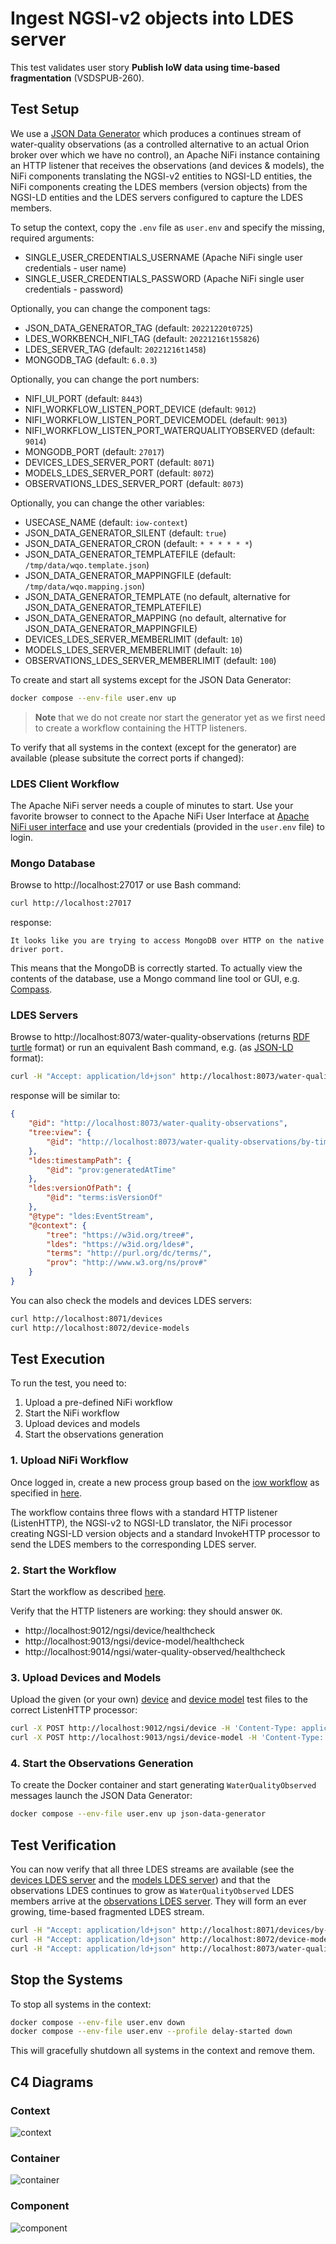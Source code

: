 # Ingest NGSI-v2 objects into LDES server
This test validates user story **Publish IoW data using time-based fragmentation** (VSDSPUB-260).

## Test Setup
We use a [JSON Data Generator](/json-data-generator/README.md) which produces a continues stream of water-quality observations (as a controlled alternative to an actual Orion broker over which we have no control), an Apache NiFi instance containing an HTTP listener that receives the observations (and devices & models), the NiFi components translating the NGSI-v2 entities to NGSI-LD entities, the NiFi components creating the LDES members (version objects) from the NGSI-LD entities and the LDES servers configured to capture the LDES members.

To setup the context, copy the `.env` file as `user.env` and specify the missing, required arguments:
* SINGLE_USER_CREDENTIALS_USERNAME (Apache NiFi single user credentials - user name)
* SINGLE_USER_CREDENTIALS_PASSWORD (Apache NiFi single user credentials - password)

Optionally, you can change the component tags:
* JSON_DATA_GENERATOR_TAG (default: `20221220t0725`)
* LDES_WORKBENCH_NIFI_TAG (default: `20221216t155826`)
* LDES_SERVER_TAG (default: `20221216t1458`)
* MONGODB_TAG (default: `6.0.3`)

Optionally, you can change the port numbers:
* NIFI_UI_PORT (default: `8443`)
* NIFI_WORKFLOW_LISTEN_PORT_DEVICE (default: `9012`)
* NIFI_WORKFLOW_LISTEN_PORT_DEVICEMODEL (default: `9013`)
* NIFI_WORKFLOW_LISTEN_PORT_WATERQUALITYOBSERVED (default: `9014`)
* MONGODB_PORT (default: `27017`)
* DEVICES_LDES_SERVER_PORT (default: `8071`)
* MODELS_LDES_SERVER_PORT (default: `8072`)
* OBSERVATIONS_LDES_SERVER_PORT (default: `8073`)

Optionally, you can change the other variables:
* USECASE_NAME (default: `iow-context`)
* JSON_DATA_GENERATOR_SILENT (default: `true`)
* JSON_DATA_GENERATOR_CRON (default: `* * * * * *`)
* JSON_DATA_GENERATOR_TEMPLATEFILE (default: `/tmp/data/wqo.template.json`)
* JSON_DATA_GENERATOR_MAPPINGFILE (default: `/tmp/data/wqo.mapping.json`)
* JSON_DATA_GENERATOR_TEMPLATE (no default, alternative for JSON_DATA_GENERATOR_TEMPLATEFILE)
* JSON_DATA_GENERATOR_MAPPING (no default, alternative for JSON_DATA_GENERATOR_MAPPINGFILE)
* DEVICES_LDES_SERVER_MEMBERLIMIT (default: `10`)
* MODELS_LDES_SERVER_MEMBERLIMIT (default: `10`)
* OBSERVATIONS_LDES_SERVER_MEMBERLIMIT (default: `100`)

To create and start all systems except for the JSON Data Generator:
```bash
docker compose --env-file user.env up
```

> **Note** that we do not create nor start the generator yet as we first need to create a workflow containing the HTTP listeners.

To verify that all systems in the context (except for the generator) are available (please subsitute the correct ports if changed):

### LDES Client Workflow
The Apache NiFi server needs a couple of minutes to start. Use your favorite browser to connect to the Apache NiFi User Interface at [Apache NiFi user interface](https://localhost:8443/nifi) and use your credentials (provided in the `user.env` file) to login.

### Mongo Database
Browse to http://localhost:27017 or use Bash command:
```bash
curl http://localhost:27017
```
response:
```text
It looks like you are trying to access MongoDB over HTTP on the native driver port.
```
This means that the MongoDB is correctly started. To actually view the contents of the database, use a Mongo command line tool or GUI, e.g. [Compass](https://www.mongodb.com/products/compass).

### LDES Servers
Browse to http://localhost:8073/water-quality-observations (returns [RDF turtle](https://www.w3.org/TR/turtle/) format) or run an equivalent Bash command, e.g. (as [JSON-LD](https://www.w3.org/TR/json-ld11/) format):
```bash
curl -H "Accept: application/ld+json" http://localhost:8073/water-quality-observations
```
response will be similar to:
```json
{
    "@id": "http://localhost:8073/water-quality-observations",
    "tree:view": {
        "@id": "http://localhost:8073/water-quality-observations/by-time"
    },
    "ldes:timestampPath": {
        "@id": "prov:generatedAtTime"
    },
    "ldes:versionOfPath": {
        "@id": "terms:isVersionOf"
    },
    "@type": "ldes:EventStream",
    "@context": {
        "tree": "https://w3id.org/tree#",
        "ldes": "https://w3id.org/ldes#",
        "terms": "http://purl.org/dc/terms/",
        "prov": "http://www.w3.org/ns/prov#"
    }
}
```
You can also check the models and devices LDES servers:
```bash
curl http://localhost:8071/devices
curl http://localhost:8072/device-models
```

## Test Execution
To run the test, you need to:
1. Upload a pre-defined NiFi workflow
2. Start the NiFi workflow
3. Upload devices and models
4. Start the observations generation

### 1. Upload NiFi Workflow
Once logged in, create a new process group based on the [iow workflow](./nifi-workflow.json) as specified in [here](../../../support/context/workflow/README.md#creating-a-workflow).

The workflow contains three flows with a standard HTTP listener (ListenHTTP), the NGSI-v2 to NGSI-LD translator, the NiFi processor creating NGSI-LD version objects and a standard InvokeHTTP processor to send the LDES members to the corresponding LDES server.

### 2. Start the Workflow
Start the workflow as described [here](../../../support/context/workflow/README.md#starting-a-workflow).

Verify that the HTTP listeners are working: they should answer `OK`.
* http://localhost:9012/ngsi/device/healthcheck
* http://localhost:9013/ngsi/device-model/healthcheck
* http://localhost:9014/ngsi/water-quality-observed/healthcheck

### 3. Upload Devices and Models
Upload the given (or your own) [device](./data/device.json) and [device model](./data/device-model.json) test files to the correct ListenHTTP processor:
```bash
curl -X POST http://localhost:9012/ngsi/device -H 'Content-Type: application/json' -d '@data/device.json' 
curl -X POST http://localhost:9013/ngsi/device-model -H 'Content-Type: application/json' -d '@data/device-model.json' 
```

### 4. Start the Observations Generation
To create the Docker container and start generating `WaterQualityObserved` messages launch the JSON Data Generator:
```bash
docker compose --env-file user.env up json-data-generator
```

## Test Verification
You can now verify that all three LDES streams are available (see the [devices LDES server](http://localhost:8071/devices/by-time) and the [models LDES server](http://localhost:8072/models/by-time)) and that the observations LDES continues to grow as `WaterQualityObserved` LDES members arrive at the [observations LDES server](http://localhost:8073/observations/by-time). They will form an ever growing, time-based fragmented LDES stream.
```bash
curl -H "Accept: application/ld+json" http://localhost:8071/devices/by-time
curl -H "Accept: application/ld+json" http://localhost:8072/device-models/by-time
curl -H "Accept: application/ld+json" http://localhost:8073/water-quality-observations/by-time
```

## Stop the Systems
To stop all systems in the context:
```bash
docker compose --env-file user.env down
docker compose --env-file user.env --profile delay-started down
```
This will gracefully shutdown all systems in the context and remove them.

## C4 Diagrams

### Context
![context](./artwork/demo-ldes-server.context.png)

### Container
![container](./artwork/demo-ldes-server.container.png)

### Component
![component](./artwork/demo-ldes-server.component.png)
